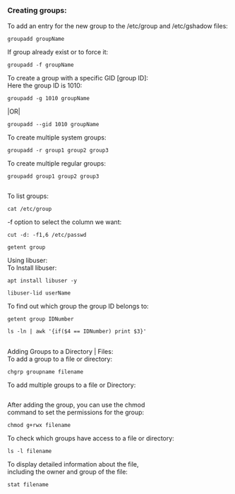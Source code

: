 ##
### Creating groups:
To add an entry for the new group to the /etc/group and /etc/gshadow files:
```
groupadd groupName 
```
If group already exist or to force it:
```
groupadd -f groupName
```
To create a group with a specific GID [group ID]: <br>
Here the group ID is 1010:
```
groupadd -g 1010 groupName 
```
|OR|

```
groupadd --gid 1010 groupName 
```
To create multiple system groups:
```
groupadd -r group1 group2 group3
``` 
To create multiple regular groups:
```
groupadd group1 group2 group3 
```
##
To list groups: 
```
cat /etc/group 
```
-f option to select the column we want:
```
cut -d: -f1,6 /etc/passwd
```
```
getent group 
```
Using libuser: <br>
To Install libuser:
```
apt install libuser -y
```
```
libuser-lid userName 
```
To find out which group the group ID belongs to:  
```
getent group IDNumber 
```
```
ls -ln | awk '{if($4 == IDNumber) print $3}'
```

##
Adding Groups to a Directory | Files: <br> 
To add a group to a file or directory:  
```
chgrp groupname filename
```
To add multiple groups to a file or Directory:
```chgrp group1:group2:group3 filename
```
After adding the group, you can use the chmod <br> 
command to set the permissions for the group:
```
chmod g+rwx filename
```

To check which groups have access to a file or directory:
```
ls -l filename
```

To display detailed information about the file, <br>
including the owner and group of the file:
```
stat filename
```